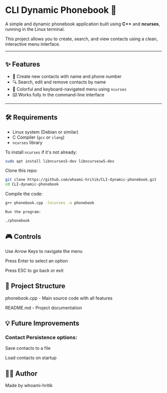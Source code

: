 # CLI Dynamic Phonebook 📱

A simple and dynamic phonebook application built using **C++** and **ncurses**, running in the Linux terminal.

This project allows you to create, search, and view contacts using a clean, interactive menu interface.

---

## ✨ Features

- 📇 Create new contacts with name and phone number  
- 🔍 Search, edit and remove contacts by name  
- 🎨 Colorful and keyboard-navigated menu using `ncurses` 
- ⌨️ Works fully in the command-line interface  

---

## 🛠️ Requirements

- Linux system (Debian or similar)
- C Compiler (`gcc` or `clang`)
- `ncurses` library

To install `ncurses` if it's not already:

```bash
sudo apt install libncurses5-dev libncursesw5-dev
```
Clone this repo:
```bash
git clone https://github.com/whoami-hritik/CLI-dynamic-phonebook.git
cd CLI-dynamic-phonebook
```
Compile the code:
```bash
g++ phonebook.cpp -lncurses -o phonebook
```
    Run the program:
```bash
./phonebook
```
## 🎮 Controls

Use Arrow Keys to navigate the menu

Press Enter to select an option

Press ESC to go back or exit

## 📂 Project Structure

phonebook.cpp - Main source code with all features

README.md - Project documentation

## 💡 Future Improvements

### Contact Persistence options:

Save contacts to a file

Load contacts on startup

## 🧑‍💻 Author

Made by whoami-hritik

